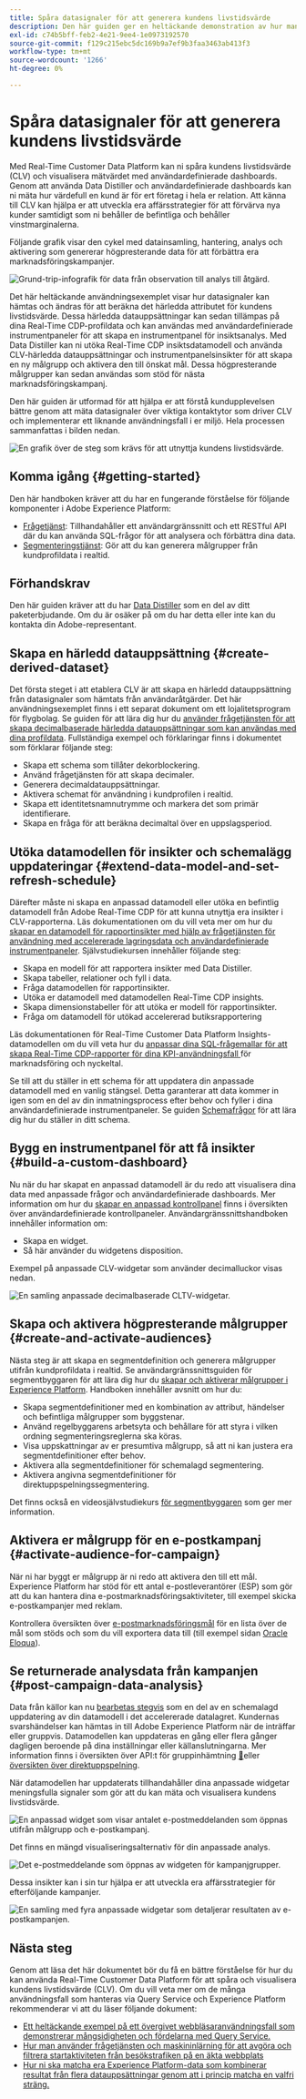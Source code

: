 ```yaml
---
title: Spåra datasignaler för att generera kundens livstidsvärde
description: Den här guiden ger en heltäckande demonstration av hur man använder Data Distiller och användardefinierade dashboards med Real-Time Customer Data Platform för att mäta och visualisera kundens livstidsvärde.
exl-id: c74b5bff-feb2-4e21-9ee4-1e0973192570
source-git-commit: f129c215ebc5dc169b9a7ef9b3faa3463ab413f3
workflow-type: tm+mt
source-wordcount: '1266'
ht-degree: 0%

---
```


# Spåra datasignaler för att generera kundens livstidsvärde

Med Real-Time Customer Data Platform kan ni spåra kundens livstidsvärde (CLV) och visualisera mätvärdet med användardefinierade dashboards. Genom att använda Data Distiller och användardefinierade dashboards kan ni mäta hur värdefull en kund är för ert företag i hela er relation. Att känna till CLV kan hjälpa er att utveckla era affärsstrategier för att förvärva nya kunder samtidigt som ni behåller de befintliga och behåller vinstmarginalerna.

Följande grafik visar den cykel med datainsamling, hantering, analys och aktivering som genererar högpresterande data för att förbättra era marknadsföringskampanjer.

![Grund-trip-infografik för data från observation till analys till åtgärd.](../images/use-cases/infographic-use-case-cycle.png)

Det här heltäckande användningsexemplet visar hur datasignaler kan hämtas och ändras för att beräkna det härledda attributet för kundens livstidsvärde. Dessa härledda datauppsättningar kan sedan tillämpas på dina Real-Time CDP-profildata och kan användas med användardefinierade instrumentpaneler för att skapa en instrumentpanel för insiktsanalys. Med Data Distiller kan ni utöka Real-Time CDP insiktsdatamodell och använda CLV-härledda datauppsättningar och instrumentpanelsinsikter för att skapa en ny målgrupp och aktivera den till önskat mål. Dessa högpresterande målgrupper kan sedan användas som stöd för nästa marknadsföringskampanj.

Den här guiden är utformad för att hjälpa er att förstå kundupplevelsen bättre genom att mäta datasignaler över viktiga kontaktytor som driver CLV och implementerar ett liknande användningsfall i er miljö. Hela processen sammanfattas i bilden nedan.

![En grafik över de steg som krävs för att utnyttja kundens livstidsvärde.](../images/use-cases/implementation-steps.png)

## Komma igång {#getting-started}

Den här handboken kräver att du har en fungerande förståelse för följande komponenter i Adobe Experience Platform:

* [Frågetjänst](../home.md): Tillhandahåller ett användargränssnitt och ett RESTful API där du kan använda SQL-frågor för att analysera och förbättra dina data.
* [Segmenteringstjänst](../../segmentation/home.md): Gör att du kan generera målgrupper från kundprofildata i realtid.

## Förhandskrav

Den här guiden kräver att du har [Data Distiller](../data-distiller/overview.md) som en del av ditt paketerbjudande. Om du är osäker på om du har detta eller inte kan du kontakta din Adobe-representant.

## Skapa en härledd datauppsättning {#create-derived-dataset}

Det första steget i att etablera CLV är att skapa en härledd datauppsättning från datasignaler som hämtats från användaråtgärder. Det här användningsexemplet finns i ett separat dokument om ett lojalitetsprogram för flygbolag. Se guiden för att lära dig hur du [använder frågetjänsten för att skapa decimalbaserade härledda datauppsättningar som kan användas med dina profildata](./deciles-use-case.md). Fullständiga exempel och förklaringar finns i dokumentet som förklarar följande steg:

* Skapa ett schema som tillåter dekorblockering.
* Använd frågetjänsten för att skapa decimaler.
* Generera decimaldatauppsättningar.
* Aktivera schemat för användning i kundprofilen i realtid.
* Skapa ett identitetsnamnutrymme och markera det som primär identifierare.
* Skapa en fråga för att beräkna decimaltal över en uppslagsperiod.

## Utöka datamodellen för insikter och schemalägg uppdateringar {#extend-data-model-and-set-refresh-schedule}

Därefter måste ni skapa en anpassad datamodell eller utöka en befintlig datamodell från Adobe Real-Time CDP för att kunna utnyttja era insikter i CLV-rapporterna. Läs dokumentationen om du vill veta mer om hur du [skapar en datamodell för rapportinsikter med hjälp av frågetjänsten för användning med accelererade lagringsdata och användardefinierade instrumentpaneler](../data-distiller/sql-insights/reporting-insights-data-model.md#build-a-reporting-insights-data-model). Självstudiekursen innehåller följande steg:

* Skapa en modell för att rapportera insikter med Data Distiller.
* Skapa tabeller, relationer och fyll i data.
* Fråga datamodellen för rapportinsikter.
* Utöka er datamodell med datamodellen Real-Time CDP insights.
* Skapa dimensionstabeller för att utöka er modell för rapportinsikter.
* Fråga om datamodell för utökad accelererad butiksrapportering

Läs dokumentationen för Real-Time Customer Data Platform Insights-datamodellen om du vill veta hur du [anpassar dina SQL-frågemallar för att skapa Real-Time CDP-rapporter för dina KPI-användningsfall ](../../dashboards/data-models/cdp-insights-data-model-b2c.md) för marknadsföring och nyckeltal.

Se till att du ställer in ett schema för att uppdatera din anpassade datamodell med en vanlig stängsel. Detta garanterar att data kommer in igen som en del av din inmatningsprocess efter behov och fyller i dina användardefinierade instrumentpaneler. Se guiden [Schemafrågor](../ui/query-schedules.md#create-schedule) för att lära dig hur du ställer in ditt schema.

## Bygg en instrumentpanel för att få insikter {#build-a-custom-dashboard}

Nu när du har skapat en anpassad datamodell är du redo att visualisera dina data med anpassade frågor och användardefinierade dashboards. Mer information om hur du [skapar en anpassad kontrollpanel](../../dashboards/standard-dashboards.md) finns i översikten över användardefinierade kontrollpaneler. Användargränssnittshandboken innehåller information om:

* Skapa en widget.
* Så här använder du widgetens disposition.

Exempel på anpassade CLV-widgetar som använder decimalluckor visas nedan.

![En samling anpassade decimalbaserade CLTV-widgetar.](../images/use-cases/deciles-user-defined-dashboard.png)

## Skapa och aktivera högpresterande målgrupper {#create-and-activate-audiences}

Nästa steg är att skapa en segmentdefinition och generera målgrupper utifrån kundprofildata i realtid. Se användargränssnittsguiden för segmentbyggaren för att lära dig hur du [skapar och aktiverar målgrupper i Experience Platform](../../segmentation/ui/segment-builder.md). Handboken innehåller avsnitt om hur du:

* Skapa segmentdefinitioner med en kombination av attribut, händelser och befintliga målgrupper som byggstenar.
* Använd regelbyggarens arbetsyta och behållare för att styra i vilken ordning segmenteringsreglerna ska köras.
* Visa uppskattningar av er presumtiva målgrupp, så att ni kan justera era segmentdefinitioner efter behov.
* Aktivera alla segmentdefinitioner för schemalagd segmentering.
* Aktivera angivna segmentdefinitioner för direktuppspelningssegmentering.

Det finns också en videosjälvstudiekurs [för segmentbyggaren](https://experienceleague.adobe.com/docs/platform-learn/tutorials/audiences/create-segments.html) som ger mer information.

## Aktivera er målgrupp för en e-postkampanj {#activate-audience-for-campaign}

När ni har byggt er målgrupp är ni redo att aktivera den till ett mål. Experience Platform har stöd för ett antal e-postleverantörer (ESP) som gör att du kan hantera dina e-postmarknadsföringsaktiviteter, till exempel skicka e-postkampanjer med reklam.

Kontrollera översikten över [e-postmarknadsföringsmål](../../destinations/catalog/email-marketing/overview.md#connect-destination) för en lista över de mål som stöds och som du vill exportera data till (till exempel sidan [Oracle Eloqua](../../destinations/catalog/email-marketing/oracle-eloqua-api.md)).

## Se returnerade analysdata från kampanjen {#post-campaign-data-analysis}

Data från källor kan nu [bearbetas stegvis](../key-concepts/incremental-load.md) som en del av en schemalagd uppdatering av din datamodell i det accelererade datalagret. Kundernas svarshändelser kan hämtas in till Adobe Experience Platform när de inträffar eller gruppvis. Datamodellen kan uppdateras en gång eller flera gånger dagligen beroende på dina inställningar eller källanslutningarna. Mer information finns i översikten över API:t för gruppinhämtning [&#128279;](../../ingestion/batch-ingestion/api-overview.md)eller [översikten över direktuppspelning](../../ingestion/streaming-ingestion/overview.md).

När datamodellen har uppdaterats tillhandahåller dina anpassade widgetar meningsfulla signaler som gör att du kan mäta och visualisera kundens livstidsvärde.

![En anpassad widget som visar antalet e-postmeddelanden som öppnas utifrån målgrupp och e-postkampanj.](../images/use-cases/post-activation-and-email-response-kpis.png)

Det finns en mängd visualiseringsalternativ för din anpassade analys.

![Det e-postmeddelande som öppnas av widgeten för kampanjgrupper.](../images/use-cases/email-opened-by-campaign-buckets.png)

Dessa insikter kan i sin tur hjälpa er att utveckla era affärsstrategier för efterföljande kampanjer.

![En samling med fyra anpassade widgetar som detaljerar resultaten av e-postkampanjen.](../images/use-cases/example-widgets.png)

## Nästa steg

Genom att läsa det här dokumentet bör du få en bättre förståelse för hur du kan använda Real-Time Customer Data Platform för att spåra och visualisera kundens livstidsvärde (CLV). Om du vill veta mer om de många användningsfall som hanteras via Query Service och Experience Platform rekommenderar vi att du läser följande dokument:

* [Ett heltäckande exempel på ett övergivet webbläsaranvändningsfall som demonstrerar mångsidigheten och fördelarna med Query Service.](./abandoned-browse.md)
* [Hur man använder frågetjänsten och maskininlärning för att avgöra och filtrera startaktiviteten från besökstrafiken på en äkta webbplats](./bot-filtering.md)
* [Hur ni ska matcha era Experience Platform-data som kombinerar resultat från flera datauppsättningar genom att i princip matcha en valfri sträng.](./fuzzy-match.md)

<!-- "Data signals are actions taken by consumers while online that offer clues about intent that can be acted upon. This includes anything from visiting a website to filling out a change of address or clicking an ad."  -->

<!-- "Customer touchpoints are your brand's points of customer contact, from start to finish." -->
